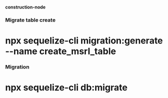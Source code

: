 #### construction-node ####

### Migrate table create ###

# npx sequelize-cli migration:generate --name create_msrl_table

### Migration ### 

# npx sequelize-cli db:migrate 


